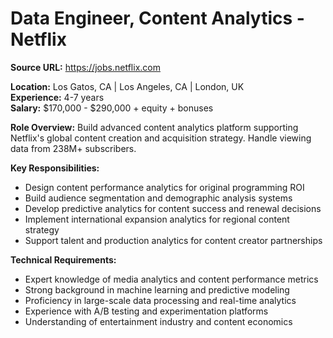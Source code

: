 # Data Engineer, Content Analytics - Netflix

**Source URL:** https://jobs.netflix.com

**Location:** Los Gatos, CA | Los Angeles, CA | London, UK  
**Experience:** 4-7 years  
**Salary:** $170,000 - $290,000 + equity + bonuses

**Role Overview:**
Build advanced content analytics platform supporting Netflix's global content creation and acquisition strategy. Handle viewing data from 238M+ subscribers.

**Key Responsibilities:**
- Design content performance analytics for original programming ROI
- Build audience segmentation and demographic analysis systems
- Develop predictive analytics for content success and renewal decisions
- Implement international expansion analytics for regional content strategy
- Support talent and production analytics for content creator partnerships

**Technical Requirements:**
- Expert knowledge of media analytics and content performance metrics
- Strong background in machine learning and predictive modeling
- Proficiency in large-scale data processing and real-time analytics
- Experience with A/B testing and experimentation platforms
- Understanding of entertainment industry and content economics
